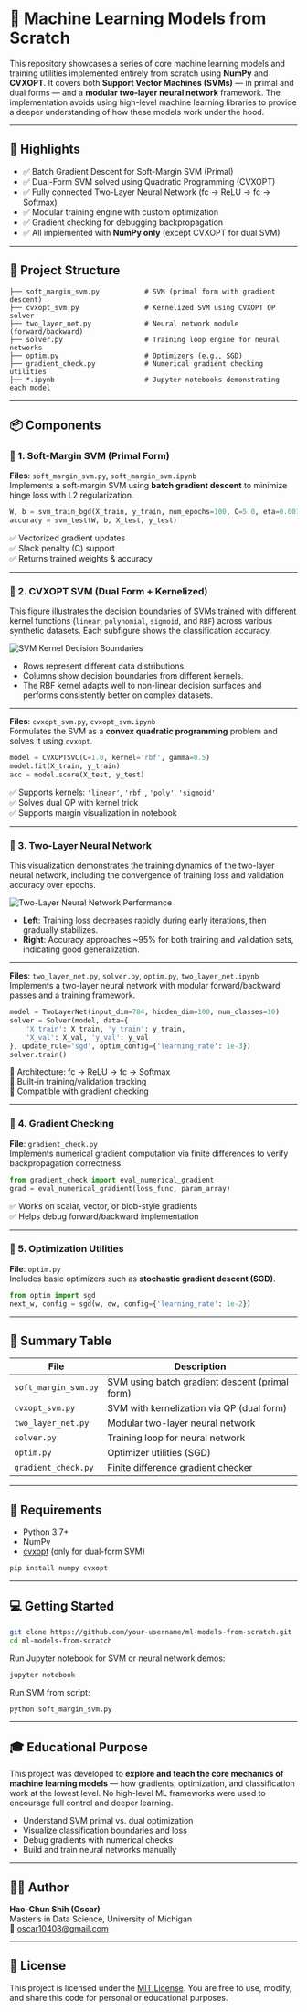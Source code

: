 # 🧠 Machine Learning Models from Scratch

This repository showcases a series of core machine learning models and training utilities implemented entirely from scratch using **NumPy** and **CVXOPT**. It covers both **Support Vector Machines (SVMs)** — in primal and dual forms — and a **modular two-layer neural network** framework. The implementation avoids using high-level machine learning libraries to provide a deeper understanding of how these models work under the hood.

---

## 🚀 Highlights

- ✅ Batch Gradient Descent for Soft-Margin SVM (Primal)
- ✅ Dual-Form SVM solved using Quadratic Programming (CVXOPT)
- ✅ Fully connected Two-Layer Neural Network (fc → ReLU → fc → Softmax)
- ✅ Modular training engine with custom optimization
- ✅ Gradient checking for debugging backpropagation
- ✅ All implemented with **NumPy only** (except CVXOPT for dual SVM)

---

## 📁 Project Structure

```
├── soft_margin_svm.py           # SVM (primal form with gradient descent)
├── cvxopt_svm.py                # Kernelized SVM using CVXOPT QP solver
├── two_layer_net.py             # Neural network module (forward/backward)
├── solver.py                    # Training loop engine for neural networks
├── optim.py                     # Optimizers (e.g., SGD)
├── gradient_check.py            # Numerical gradient checking utilities
├── *.ipynb                      # Jupyter notebooks demonstrating each model
```

---

## 📦 Components

### 🔹 1. Soft-Margin SVM (Primal Form)

**Files**: `soft_margin_svm.py`, `soft_margin_svm.ipynb`  
Implements a soft-margin SVM using **batch gradient descent** to minimize hinge loss with L2 regularization.

```python
W, b = svm_train_bgd(X_train, y_train, num_epochs=100, C=5.0, eta=0.001)
accuracy = svm_test(W, b, X_test, y_test)
```

✅ Vectorized gradient updates  
✅ Slack penalty (C) support  
✅ Returns trained weights & accuracy

---

### 🔹 2. CVXOPT SVM (Dual Form + Kernelized)
This figure illustrates the decision boundaries of SVMs trained with different kernel functions (`linear`, `polynomial`, `sigmoid`, and `RBF`) across various synthetic datasets. Each subfigure shows the classification accuracy.

![SVM Kernel Decision Boundaries](./Images/kernalized_SVM.png)

- Rows represent different data distributions.
- Columns show decision boundaries from different kernels.
- The RBF kernel adapts well to non-linear decision surfaces and performs consistently better on complex datasets.

---

**Files**: `cvxopt_svm.py`, `cvxopt_svm.ipynb`  
Formulates the SVM as a **convex quadratic programming** problem and solves it using `cvxopt`.

```python
model = CVXOPTSVC(C=1.0, kernel='rbf', gamma=0.5)
model.fit(X_train, y_train)
acc = model.score(X_test, y_test)
```

✅ Supports kernels: `'linear'`, `'rbf'`, `'poly'`, `'sigmoid'`  
✅ Solves dual QP with kernel trick  
✅ Supports margin visualization in notebook

---

### 🔹 3. Two-Layer Neural Network

This visualization demonstrates the training dynamics of the two-layer neural network, including the convergence of training loss and validation accuracy over epochs.

![Two-Layer Neural Network Performance](./Images/two_layer_net.png)

- **Left**: Training loss decreases rapidly during early iterations, then gradually stabilizes.
- **Right**: Accuracy approaches ~95% for both training and validation sets, indicating good generalization.

---
**Files**: `two_layer_net.py`, `solver.py`, `optim.py`, `two_layer_net.ipynb`  
Implements a two-layer neural network with modular forward/backward passes and a training framework.

```python
model = TwoLayerNet(input_dim=784, hidden_dim=100, num_classes=10)
solver = Solver(model, data={
    'X_train': X_train, 'y_train': y_train,
    'X_val': X_val, 'y_val': y_val
}, update_rule='sgd', optim_config={'learning_rate': 1e-3})
solver.train()
```

🧱 Architecture: fc → ReLU → fc → Softmax  
🔁 Built-in training/validation tracking  
🧪 Compatible with gradient checking

---

### 🔹 4. Gradient Checking

**File**: `gradient_check.py`  
Implements numerical gradient computation via finite differences to verify backpropagation correctness.

```python
from gradient_check import eval_numerical_gradient
grad = eval_numerical_gradient(loss_func, param_array)
```

✅ Works on scalar, vector, or blob-style gradients  
✅ Helps debug forward/backward implementation

---

### 🔹 5. Optimization Utilities

**File**: `optim.py`  
Includes basic optimizers such as **stochastic gradient descent (SGD)**.

```python
from optim import sgd
next_w, config = sgd(w, dw, config={'learning_rate': 1e-2})
```

---

## 🧪 Summary Table

| File                | Description                                      |
|---------------------|--------------------------------------------------|
| `soft_margin_svm.py`| SVM using batch gradient descent (primal form)  |
| `cvxopt_svm.py`     | SVM with kernelization via QP (dual form)       |
| `two_layer_net.py`  | Modular two-layer neural network                |
| `solver.py`         | Training loop for neural network                |
| `optim.py`          | Optimizer utilities (SGD)                       |
| `gradient_check.py` | Finite difference gradient checker              |

---

## 📌 Requirements

- Python 3.7+
- NumPy
- [cvxopt](https://cvxopt.org/) (only for dual-form SVM)

```bash
pip install numpy cvxopt
```

---

## 💻 Getting Started

```bash
git clone https://github.com/your-username/ml-models-from-scratch.git
cd ml-models-from-scratch
```

Run Jupyter notebook for SVM or neural network demos:

```bash
jupyter notebook
```

Run SVM from script:

```bash
python soft_margin_svm.py
```

---

## 🎓 Educational Purpose

This project was developed to **explore and teach the core mechanics of machine learning models** — how gradients, optimization, and classification work at the lowest level. No high-level ML frameworks were used to encourage full control and deeper learning.

- Understand SVM primal vs. dual optimization  
- Visualize classification boundaries and loss  
- Debug gradients with numerical checks  
- Build and train neural networks manually

---

## 👨‍💻 Author

**Hao-Chun Shih (Oscar)**  
Master’s in Data Science, University of Michigan  
📧 oscar10408@gmail.com

---

## 🪪 License

This project is licensed under the [MIT License](https://opensource.org/licenses/MIT). You are free to use, modify, and share this code for personal or educational purposes.
